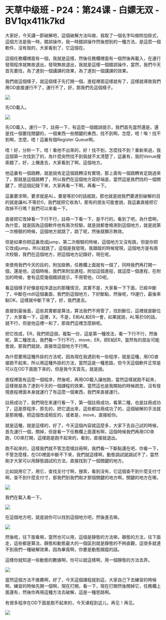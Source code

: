 # 天草中级班 - P24：第24课 - 白嫖无双 - BV1qx411k7kd

大家好，今天講一節破解吧，這個破解方法叫做，我取了一個名字叫做附加掛式，這個方法是我一時，錯誤操作，我一時錯誤操作然後想到的一種方法，是這麼一個軟件，沒有殼的，大家看到了，它這個在。

這個任務欄裡面有一個，我就是這樣，然後任務欄裡面有一個然後再載入，在運行發現程序就無故退出，發現無故退出，我就是這樣一個錯誤操作，當然，我們今天首先要找，為了達到一個講課的效果，為了達到一個講課的效果。

我們就這個樣子，就這個樣子先打開一個，進程裡面這樣就有了，這樣就導致我們用OD直接運行不了，運行不了，好，那我們先這個樣子。



![](img/e469bef188b3cd9e7995f15c4e285f60_1.png)

先OD載入。

![](img/e469bef188b3cd9e7995f15c4e285f60_3.png)

先OD載入，運行一下，註冊一下，有這麼一個錯誤提示，我們首先當然還是，還是找一個要找關鍵的，一個東西一些關鍵的東西，找不到啊，怎麼，唔！唉！找不到啊，怎麼，唔！這裏有個Register Queue啊。

唔！好，分析一下，唔！看他不出來的，好！找不到，怎麼找不到？重新來過，我這個第一次找到了的，為什麼突然找不到我就不太清楚了，這裏有，我的Venue搜索錯了，好，上機進去，大家看到了啊，這個地方。

他這裏有一個跳轉，就是說肯定這個跳轉沒有實現，那上面有一個跳轉肯定跳過來了，那就是這個跳轉了，所以我們在這個地方寫好端底，當然這是我們找的一個關鍵了，把這個記錄下來，大家再看一下啊，再看一下。

這裏要求啊，要求就是AL，要是等於0的話就跳，那也就是說我們要達到破解的目的就是讓AL不等於0，我們就把它收為1，那有的朋友可能會說，我這裏直接把它改掉不行嗎？我們可以來看一下。

直接把它改掉看一下行不行，註冊一下看一下，是不行的，看到了吧，為什麼啊，為什麼，就是因為這個軟件他有兩次校驗，就是說都會檢測到這個地方，就是說第一次檢驗的時候，這個地方就跳了，跳了呢，然後就顯示無效。

但是如果你把這裏改成jump，第二次檢驗的時候，這個地方又沒有跳，但是你把它改成jump，所以就跳了，這個是我發現，我跟蹤的時候發現，這個地方是有兩次校驗，我們在這個地方，把這個地方記錄好，現在呢。

來使用我們今天的目的，附加掛飾，任務欄上面就有一個了，同時我們再打開一個，還是他，這個時候，我們來附加進程，附加這個進程，就這麼一個進程，在附加的時候，會有這麼幾個錯誤提示，不用管他，OD呢。

看這個樣子好像是程序退出的那種情況，其實不是，大家看一下下面，已經中斷了，中斷在ntdll這個裏面，我們到這個地方，下好斷點，然後呢，f9運行，最後來點OK，這樣就中斷下來了，好，我們進去。

直接到最後面，這些其實都是算法，算法我們不用管了，找到斷位，這裡就是斷位了，大家看一下，這裡，X，不是，E和AL和ER一會，如果就說，AL等於0的話，就不行，但是他這裡一和了，那我們這裡怎麼辦呢。

把它改成，ER，我們把這個，複製一份，這是第一種改法，看一下行不行，然後呢，第二種改法，我們看一下行不行，move，ER，把E給ER，當然有的朋友可能會說，那我們就說，直接改這個地方不行嗎。

為什麼要用這種外掛的方法呢，因為現在我遇到有一些程序，就是這種，用OD直接跑不起來，所以用這種外掛的方法，當然這是一種思路，但今天這個軟件正常是可以在OD下面跑下來的，但是我今天首先，就是說。

進程裡面有這麼一個程序，然後呢，再用OD載入讓他跑，當然這樣就跑不起來，這樣做是為了達到今天的一個課程的效果，當然這也是我開始的時候疏忽，沒有發現進程裡面本身就運行了有這麼一個東西，我們來直接運行。

註冊成功了，我們現在來運行看一下，第一個註冊成功，看第二種，也是註冊成功了，這是原程序，原先的，把它退出來，這些都註冊成功了的，這個破解的手法就是那兩種，把這個改成相反的，或者是，move，直接給你。

就是這種，就是這樣的，好了，今天這個內容就這麼多，大家下去自己試的時候，首先運行一個，關掉，但是看一下任務欄上面還有啊，這個時候我們再用OD來跑，OD來打開，這樣跑是跑不起來的，看到，直接就退出。

跑不起來的，這樣我們就不管怎麼樣註冊啊，我們看一下斷點還在吧，你看一下，不管怎麼樣，在OD裡面中斷不下來，我們就這樣啊，動態調試就調試不了，當然剛才大家可以用靜態調試的方法，直接找到了一個關鍵的地方。

比如說用它了，用它，查找支付寸啊，搜索，看到沒有，它這個查不到什麼支付寸啊，查不到什麼支付寸，那我們到我們剛才那個關鍵的地方啊，關鍵的地方在哪。



![](img/e469bef188b3cd9e7995f15c4e285f60_5.png)

我們在載入看一下。

![](img/e469bef188b3cd9e7995f15c4e285f60_7.png)

在這個地方吧，就是說你可以找到這個地方吧，然後進去嘛。

![](img/e469bef188b3cd9e7995f15c4e285f60_9.png)

然後呢，往下面看嘛，當然也可以用，這個是靜態的方法嘛，靜態的方法，往下面走，這些都是算法，靜態和動態最大的一個區別就是靜態的不夠直觀，這很多就達不到我們一種破解效果，因為畢竟啊，你要是動態跟蹤的話。

這樣你就知道一些動態的數據啊，你可以就這樣啊，用一個靜態的方法去弄。

![](img/e469bef188b3cd9e7995f15c4e285f60_11.png)

當然這個方法不推薦啊，好了，今天這個課程就到這，大家自己下去練習的時候啊，練習的時候先開一個啊，現在打開，看一下，現在打開然後關掉它，任務欄上面還有，然後你再用這種方法去破解，這是一種思路啊。

有很多程序在OD下面是跑不起來的，今天课程到这儿，再见！再见。

![](img/e469bef188b3cd9e7995f15c4e285f60_13.png)